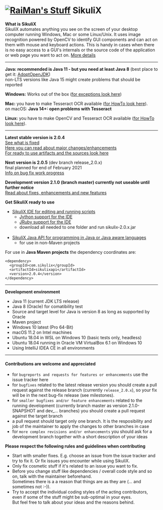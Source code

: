 [![RaiMan's Stuff](https://raw.github.com/RaiMan/SikuliX-2014-Docs/master/src/main/resources/docs/source/RaiManStuff64.png)](http://sikulix.com) SikuliX
============

**What is SikuliX**<br>SikuliX automates anything you see on the screen of your desktop computer 
running Windows, Mac or some Linux/Unix. It uses image recognition powered by OpenCV to identify 
GUI components and can act on them with mouse and keyboard actions.
This is handy in cases when there is no easy access to a GUI's internals or 
the source code of the application or web page you want to act on. [More details](http://sikulix.com)

<hr>

**Java: recommended is Java 11 - but you need at least Java 8** (best place to get it: [AdoptOpenJDK](https://adoptopenjdk.net))
<br>non-LTS versions like Java 15 might create problems that should be reported

**Windows:** Works out of the box ([for exceptions look here](https://github.com/RaiMan/SikuliX1/wiki/Windows:-Problems-with-libraries-OpenCV-or-Tesseract))

**Mac:** you have to make Tesseract OCR available ([for HowTo look here](https://github.com/RaiMan/SikuliX1/wiki/macOS-Linux:-Support-libraries-for-Tess4J-Tesseract-4-OCR)).
<br>on macOS: **Java 14+: open problems with Tesseract**

**Linux:** you have to make OpenCV and Tesseract OCR available ([for HowTo look here](https://sikulix-2014.readthedocs.io/en/latest/newslinux.html#version-1-1-4-special-for-linux-people)).

<hr>

**Latest stable version is 2.0.4** 
<br>[See what is fixed](https://github.com/RaiMan/SikuliX1/wiki/ZZZ-Bug-Fixes)
<br>[Here you can read about major changes/enhancements](https://sikulix-2014.readthedocs.io/en/latest/news.html)
<br>[For ready to use artifacts and the sources look here](https://github.com/RaiMan/SikuliX1/releases/tag/2.0.4)

**Next version is 2.0.5** (dev branch release_2.0.x)
<br>final planned for end of February 2021
<br>[Info on bug fix work progress](https://github.com/RaiMan/SikuliX1/wiki/ZZZ-Bug-Fixes)

**Development version 2.1.0 (branch master) currently not useable until further notice**
<br>[Read about fixes, enhancements and new features](https://github.com/RaiMan/SikuliX1/wiki/About-fixes-and-enhancements-in-2.1.0)

**Get SikuliX ready to use**
- [SikuliX IDE for editing and running scripts](https://launchpad.net/sikuli/sikulix/2.0.4/+download/sikulixide-2.0.4.jar)
  - [Jython support for the IDE](https://repo1.maven.org/maven2/org/python/jython-standalone/2.7.1/jython-standalone-2.7.1.jar)
  - [JRuby support for the IDE](https://repo1.maven.org/maven2/org/jruby/jruby-complete/9.2.0.0/jruby-complete-9.2.0.0.jar)
  - download all needed to one folder and run sikulix-2.0.x.jar
  <br><br>
- [SikuliX Java API for programming in Java or Java aware languages](https://launchpad.net/sikuli/sikulix/2.0.4/+download/sikulixapi-2.0.4.jar)
  - for use in non-Maven projects
 
For use in **Java Maven projects** the dependency coordinates are:
```
<dependency>
  <groupId>com.sikulix</groupId>
  <artifactId>sikulixapi</artifactId>
  <version>2.0.4</version>
</dependency>
```
<hr>

**Development environment**

 - Java 11 (current JDK LTS release)
 - Java 8 (Oracle) for comatibility test
 - Source and target level for Java is version 8 as long as supported by Oracle
 - Maven project
 - Windows 10 latest (Pro 64-Bit)
 - macOS 11.2 on Intel machines
 - Ubuntu 18.04 in WSL on Windows 10 (basic tests only, headless)
 - Ubuntu 18.04 running in Oracle VM VirtualBox 6.1 on Windows 10
 - Using IntelliJ IDEA CE in all environments

<hr>

#### Contributions are welcome and appreciated
 - for `bugreports and requests for features or enhancements` use the issue tracker here
 - for `bugfixes` related to the latest release version you should create a pull request against the release branch (currently `release_2.0.x`), so your fix will be in the next bug-fix release (see milestones).
- for `smaller bugfixes and/or feature enhancements` related to the running development (currently branch master as version 2.1.0-SNAPSHOT and dev_... branches) you should create a pull request against the target branch
- a pull request should target only one branch. It is the resposibility and job of the maintainer to apply the changes to other branches in case 
- for `more complex revisions and/or enhancements` you should ask for a development branch together with a short description of your ideas
 
 **Please respect the following rules and guidelines when contributing**
  - Start with smaller fixes. E.g. choose an issue from the issue tracker and try to fix it. Or fix issues you encounter while using SikuliX.
  - Only fix cosmetic stuff if it's related to an issue you want to fix.
  - Before you change stuff like dependencies / overall code style and so on, talk with the maintainer beforehand.<br>Sometimes there is a a reason that things are as they are (... and sometimes not :-)).
  - Try to accept the individual coding styles of the acting contributors, even if some of the stuff might be sub-optimal in your eyes.<br>But feel free to talk about your ideas and the reasons behind.

 
